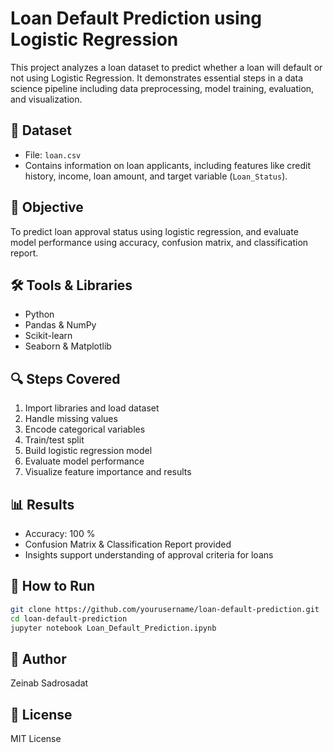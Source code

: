 # Loan Default Prediction using Logistic Regression

This project analyzes a loan dataset to predict whether a loan will default or not using Logistic Regression. It demonstrates essential steps in a data science pipeline including data preprocessing, model training, evaluation, and visualization.

## 📂 Dataset
- File: `loan.csv`
- Contains information on loan applicants, including features like credit history, income, loan amount, and target variable (`Loan_Status`).

## 🧠 Objective
To predict loan approval status using logistic regression, and evaluate model performance using accuracy, confusion matrix, and classification report.

## 🛠 Tools & Libraries
- Python
- Pandas & NumPy
- Scikit-learn
- Seaborn & Matplotlib

## 🔍 Steps Covered
1. Import libraries and load dataset
2. Handle missing values
3. Encode categorical variables
4. Train/test split
5. Build logistic regression model
6. Evaluate model performance
7. Visualize feature importance and results

## 📊 Results
- Accuracy: 100 %
- Confusion Matrix & Classification Report provided
- Insights support understanding of approval criteria for loans

## 🚀 How to Run
```bash
git clone https://github.com/yourusername/loan-default-prediction.git
cd loan-default-prediction
jupyter notebook Loan_Default_Prediction.ipynb
```

## 📌 Author
Zeinab Sadrosadat

## 📝 License
MIT License
